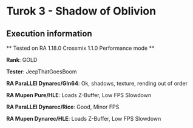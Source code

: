 # Turok 3 - Shadow of Oblivion 

## Execution information


** Tested on RA 1.18.0 Crossmix 1.1.0 Performance mode **


**Rank**: GOLD


**Tester**: JeepThatGoesBoom



**RA ParaLLEl Dynarec/Gln64**: Ok, shadows, texture, rending out of order


**RA Mupen Pure/HLE**: Loads Z-Buffer, Low FPS Slowdown


**RA ParaLLEl Dynarec/Rice**: Good, Minor FPS


**RA Mupen Dynarec/HLE**: Loads Z-Buffer, Low FPS Slowdown